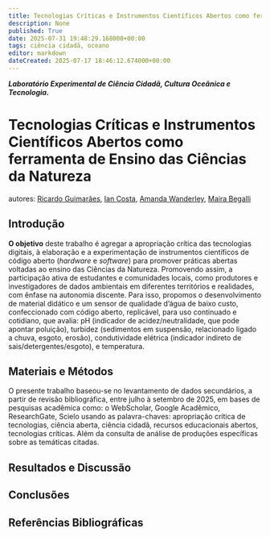 ```yaml
---
title: Tecnologias Críticas e Instrumentos Científicos Abertos como ferramenta de Ensino das Ciências da Natureza
description: None
published: True
date: 2025-07-31 19:48:29.168000+00:00
tags: ciência cidadã, oceano
editor: markdown
dateCreated: 2025-07-17 18:46:12.674000+00:00
---
```


***Laboratório Experimental de Ciência Cidadã, Cultura Oceânica e Tecnologia.***


# Tecnologias Críticas e Instrumentos Científicos Abertos como ferramenta de Ensino das Ciências da Natureza
autores: [Ricardo Guimarães](https://lattes.cnpq.br/3849375002807332), [Ian Costa](https://lattes.cnpq.br/9701753965733142), [Amanda Wanderley](https://lattes.cnpq.br/9245385244782443), [Maira Begalli](https://lattes.cnpq.br/4559907236737788)

## Introdução

**O objetivo** deste trabalho é agregar a apropriação crítica das tecnologias digitais, à elaboração e a experimentação de instrumentos científicos de código aberto (*hardware* e *software*) para promover práticas abertas voltadas ao ensino das Ciências da Natureza. Promovendo assim, a participação ativa de estudantes e comunidades locais, como produtores e investigadores de dados ambientais em diferentes territórios e realidades, com ênfase na autonomia discente. Para isso, propomos o desenvolvimento de material didático e um sensor de qualidade d’água de baixo custo, confeccionado com código aberto, replicável, para uso continuado e cotidiano, que avalia: pH (indicador de acidez/neutralidade, que pode apontar poluição), turbidez (sedimentos em suspensão, relacionado ligado a chuva, esgoto, erosão), condutividade elétrica (indicador indireto de sais/detergentes/esgoto), e temperatura.

## Materiais e Métodos

O presente trabalho baseou-se no levantamento de dados secundários, a partir de revisão bibliográfica, entre julho à setembro de 2025, em bases de pesquisas acadêmica como: o WebScholar, Google Acadêmico, ResearchGate, Scielo usando as palavra-chaves: apropriação crítica de tecnologias, ciência aberta, ciência cidadã, recursos educacionais abertos, tecnologias críticas. Além da consulta de análise de produções específicas sobre as temáticas citadas.


## Resultados e Discussão


## Conclusões 


## Referências Bibliográficas
